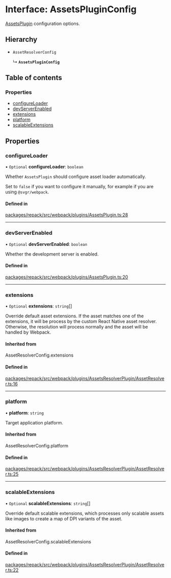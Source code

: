 # Interface: AssetsPluginConfig

[AssetsPlugin](../classes/AssetsPlugin.md) configuration options.

## Hierarchy

- `AssetResolverConfig`

  ↳ **`AssetsPluginConfig`**

## Table of contents

### Properties

- [configureLoader](./AssetsPluginConfig.md#configureloader)
- [devServerEnabled](./AssetsPluginConfig.md#devserverenabled)
- [extensions](./AssetsPluginConfig.md#extensions)
- [platform](./AssetsPluginConfig.md#platform)
- [scalableExtensions](./AssetsPluginConfig.md#scalableextensions)

## Properties

### configureLoader

• `Optional` **configureLoader**: `boolean`

Whether `AssetsPlugin` should configure asset loader automatically.

Set to `false` if you want to configure it manually, for example if you are using
`@svgr/webpack`.

#### Defined in

[packages/repack/src/webpack/plugins/AssetsPlugin.ts:28](https://github.com/callstack/repack/blob/a78f6b9/packages/repack/src/webpack/plugins/AssetsPlugin.ts#L28)

___

### devServerEnabled

• `Optional` **devServerEnabled**: `boolean`

Whether the development server is enabled.

#### Defined in

[packages/repack/src/webpack/plugins/AssetsPlugin.ts:20](https://github.com/callstack/repack/blob/a78f6b9/packages/repack/src/webpack/plugins/AssetsPlugin.ts#L20)

___

### extensions

• `Optional` **extensions**: `string`[]

Override default asset extensions. If the asset matches one of the extensions, it will be process
by the custom React Native asset resolver. Otherwise, the resolution will process normally and
the asset will be handled by Webpack.

#### Inherited from

AssetResolverConfig.extensions

#### Defined in

[packages/repack/src/webpack/plugins/AssetsResolverPlugin/AssetResolver.ts:16](https://github.com/callstack/repack/blob/a78f6b9/packages/repack/src/webpack/plugins/AssetsResolverPlugin/AssetResolver.ts#L16)

___

### platform

• **platform**: `string`

Target application platform.

#### Inherited from

AssetResolverConfig.platform

#### Defined in

[packages/repack/src/webpack/plugins/AssetsResolverPlugin/AssetResolver.ts:25](https://github.com/callstack/repack/blob/a78f6b9/packages/repack/src/webpack/plugins/AssetsResolverPlugin/AssetResolver.ts#L25)

___

### scalableExtensions

• `Optional` **scalableExtensions**: `string`[]

Override default scalable extensions, which processes only scalable assets like images
to create a map of DPI variants of the asset.

#### Inherited from

AssetResolverConfig.scalableExtensions

#### Defined in

[packages/repack/src/webpack/plugins/AssetsResolverPlugin/AssetResolver.ts:22](https://github.com/callstack/repack/blob/a78f6b9/packages/repack/src/webpack/plugins/AssetsResolverPlugin/AssetResolver.ts#L22)
